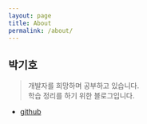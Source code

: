 ```yaml
---
layout: page
title: About
permalink: /about/
---
```


## 박기호
> 개발자를 희망하며 공부하고 있습니다.<br>
> 학습 정리를 하기 위한 블로그입니다.

- [github](https://github.com/qkrrlgh519)